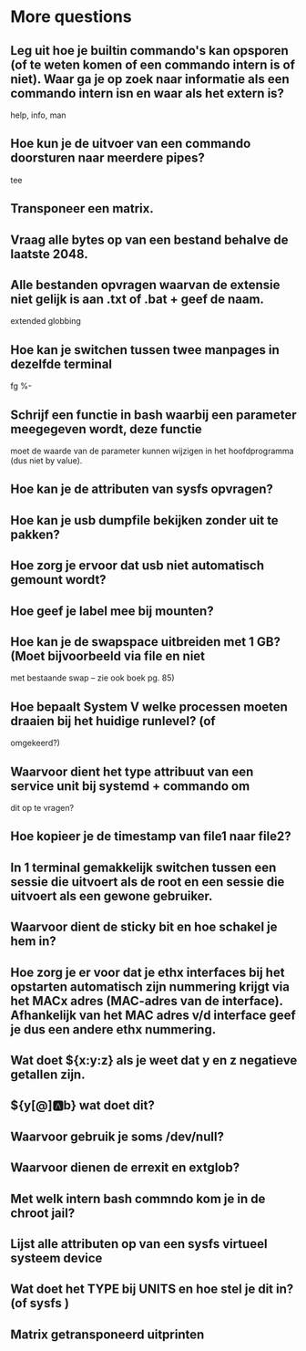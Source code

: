# More questions

## Leg uit hoe je builtin commando's kan opsporen (of te weten komen of een commando intern is of niet). Waar ga je op zoek naar informatie als een commando intern isn en waar als het extern is?

help, info, man

## Hoe kun je de uitvoer van een commando doorsturen naar meerdere pipes?

tee

## Transponeer een matrix.

## Vraag alle bytes op van een bestand behalve de laatste 2048.

## Alle bestanden opvragen waarvan de extensie niet gelijk is aan .txt of .bat + geef de naam.

extended globbing

## Hoe kan je switchen tussen twee manpages in dezelfde terminal

fg %-

## Schrijf een functie in bash waarbij een parameter meegegeven wordt, deze functie
moet de waarde van de parameter kunnen wijzigen in het hoofdprogramma (dus niet by
value).

## Hoe kan je de attributen van sysfs opvragen?

## Hoe kan je usb dumpfile bekijken zonder uit te pakken?

## Hoe zorg je ervoor dat usb niet automatisch gemount wordt?

## Hoe geef je label mee bij mounten?

## Hoe kan je de swapspace uitbreiden met 1 GB? (Moet bijvoorbeeld via file en niet
met bestaande swap – zie ook boek pg. 85)

## Hoe bepaalt System V welke processen moeten draaien bij het huidige runlevel? (of
omgekeerd?)

## Waarvoor dient het type attribuut van een service unit bij systemd + commando om
dit op te vragen?

## Hoe kopieer je de timestamp van file1 naar file2?

## In 1 terminal gemakkelijk switchen tussen een sessie die uitvoert als de root en een sessie die uitvoert als een gewone gebruiker.

## Waarvoor dient de sticky bit en hoe schakel je hem in?

## Hoe zorg je er voor dat je ethx interfaces bij het opstarten automatisch zijn nummering krijgt via het MACx adres (MAC-adres van de interface). Afhankelijk van het MAC adres v/d interface geef je dus een andere ethx nummering.

## Wat doet ${x:y:z} als je weet dat y en z negatieve getallen zijn.

## ${y[@]:a:b} wat doet dit?

## Waarvoor gebruik je soms /dev/null?

## Waarvoor dienen de errexit en extglob?

## Met welk intern bash commndo kom je in de chroot jail?

## Lijst alle attributen op van een sysfs virtueel systeem device

## Wat doet het TYPE bij UNITS en hoe stel je dit in? (of sysfs )

## Matrix getransponeerd uitprinten

